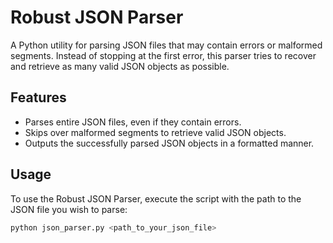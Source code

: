 # Robust JSON Parser

A Python utility for parsing JSON files that may contain errors or malformed segments. Instead of stopping at the first error, this parser tries to recover and retrieve as many valid JSON objects as possible.

## Features

- Parses entire JSON files, even if they contain errors.
- Skips over malformed segments to retrieve valid JSON objects.
- Outputs the successfully parsed JSON objects in a formatted manner.

## Usage

To use the Robust JSON Parser, execute the script with the path to the JSON file you wish to parse:

```bash
python json_parser.py <path_to_your_json_file>
